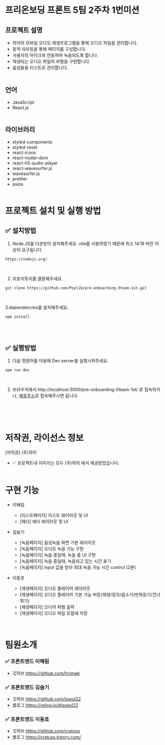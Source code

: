 # 프리온보딩 프론트 5팀 2주차 1번미션

## 프로젝트 설명

- 하이의 모바일 오디오 재생프로그램을 통해 오디오 파일을 관리합니다.
- 동적 라우팅을 통해 페이지를 구성합니다.
- 사용자의 마이크와 연동하여 녹음되도록 합니다.
- 재생되는 오디오 파일의 파형을 구현합니다.
- 음성들을 리스트로 관리합니다.
  <br/>
  <br/>

## 언어

- JavaScript
- React.js
  <br/>
  <br/>

## 라이브러리

- styled-components
- styled-reset
- react-icons
- react-router-dom
- react-h5-audio-player
- react-wavesurfer.js
- wavesurfer.js
- prettier
- axios
  <br/>
  <br/>

# 프로젝트 설치 및 실행 방법

## ✅ 설치방법

1. Node.JS를 다운받아 설치해주세요. vite를 사용하였기 때문에 최소 14.18 버전 이상이 요구됩니다.

```
https://nodejs.org/
```

<br/>

2. 리포지토리를 클론해주세요.<br/>

```
git clone https://github.com/Poylib/pre-onboarding-3team-1st.git
```

<br/>

3.dependencies를 설치해주세요.

```
npm install
```

<br/>
<br/>

## ✅ 실행방법

1. 다음 명령어를 이용해 Dev server를 실행시켜주세요.

```
npm run dev
```

<br/>

2. 브라우저에서 http://localhost:3000/pre-onboarding-5team-1st/ 로 접속하거나,
[배포주소](https://pre-onboarding-5team-1st.netlify.app/)로 접속해주시면 됩니다.

   <br/>
   <br/>
   <br/>

# 저작권, 라이선스 정보

[저작권] (주)하이
<br/>

- ✅ 프로젝트내 이미지는 모두 (주)하이 에서 제공받았습니다.
  <br/>
  <br/>

# 구현 기능

- 이혜림

  - [리스트페이지] 리스트 레이아웃 및 UI
  - [헤더] 헤더 레이아웃 및 UI

- 김슬기

  - [녹음페이지] 음성녹음 화면 기본 레이아웃
  - [녹음페이지] 오디오 녹음 기능 구현
  - [녹음페이지] 녹음 중일때, 녹음 중 UI 구현
  - [녹음페이지] 녹음 중일때, 녹음되고 있는 시간 표기
  - [녹음페이지] input 값을 받아 최대 녹음 가능 시간 control (2분)

- 이동호
  - [재생페이지] 오디오 플레이어 레이아웃
  - [재생페이지] 오디오 플레이어 기본 기능 버튼(재생/정지/음소거/반복듣기/건너뛰기)
  - [재생페이지] 오디어 파형 출력
  - [재생페이지] 오디오 파일 로컬에 저장

<br/>

# 팀원소개

### ✅ 프론트엔드 이혜림

- 깃허브 https://github.com/hrimwk

### ✅ 프론트엔드 김슬기

- 깃허브 https://github.com/sseul22
- 블로그 https://velog.io/@sseul22

### ✅ 프론트엔드 이동호

- 깃허브 https://github.com/cratuss
- 블로그 https://cratuss.tistory.com/
